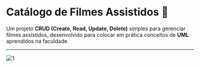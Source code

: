 # Catálogo de Filmes Assistidos 🎥

Um projeto **CRUD (Create, Read, Update, Delete)** simples para gerenciar filmes assistidos, desenvolvido para colocar em prática conceitos de **UML** aprendidos na faculdade.

---


![1](https://github.com/user-attachments/assets/facfdf5d-4d09-4ee1-a035-da4d5efc3e37)

